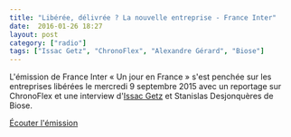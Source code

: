 ```yaml
---
title: "Libérée, délivrée ? La nouvelle entreprise - France Inter"
date:  2016-01-26 18:27
layout: post
category: ["radio"]
tags: ["Issac Getz", "ChronoFlex", "Alexandre Gérard", "Biose"]
---
```


L'émission de France Inter « Un jour en France » s'est penchée sur les entreprises libérées le mercredi 9 septembre 2015 avec un reportage sur ChronoFlex et une interview d'<a href="/isaac-getz/">Issac Getz</a> et Stanislas Desjonquères de Biose.

[Écouter l'émission](http://www.franceinter.fr/emission-un-jour-en-france-liberee-delivree-la-nouvelle-entreprise)
